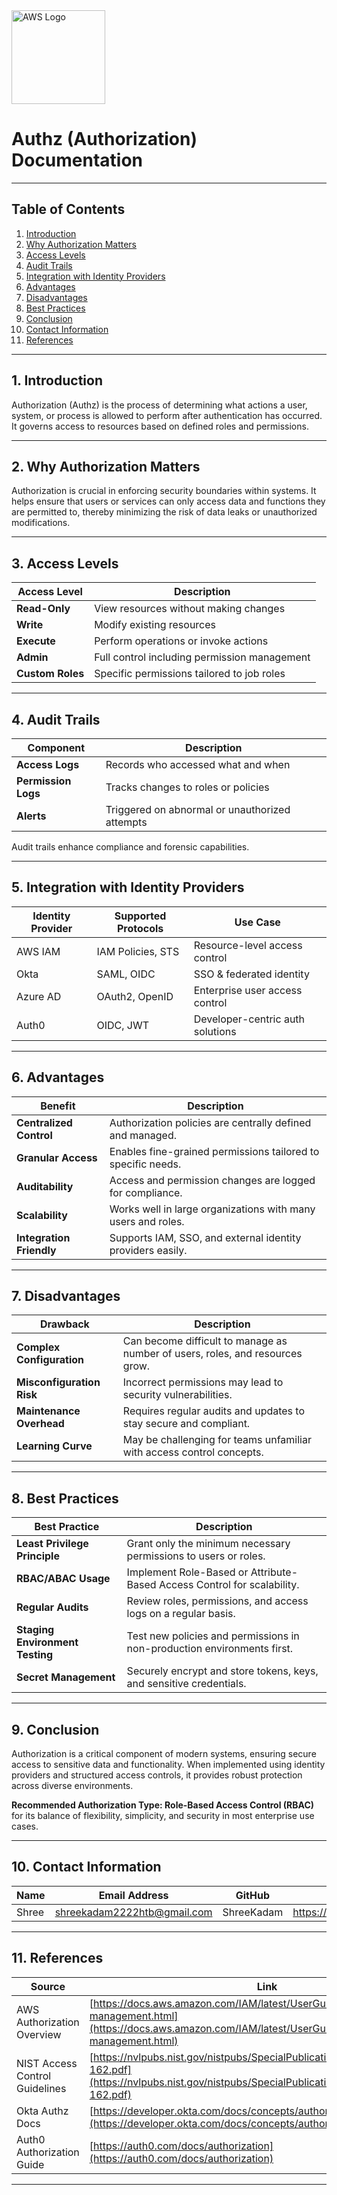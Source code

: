 <img src="https://a0.awsstatic.com/libra-css/images/logos/aws_logo_smile_1200x630.png" alt="AWS Logo" width="150"/>

# Authz (Authorization) Documentation
---


## Table of Contents

1. [Introduction](#1-introduction)  
2. [Why Authorization Matters](#2-why-authorization-matters)  
3. [Access Levels](#3-access-levels)  
4. [Audit Trails](#4-audit-trails)  
5. [Integration with Identity Providers](#5-integration-with-identity-providers)  
6. [Advantages](#6-advantages)  
7. [Disadvantages](#7-disadvantages)  
8. [Best Practices](#8-best-practices)  
9. [Conclusion](#9-conclusion)  
10. [Contact Information](#10-contact-information)  
11. [References](#11-references)

---

## 1. Introduction

Authorization (Authz) is the process of determining what actions a user, system, or process is allowed to perform after authentication has occurred. It governs access to resources based on defined roles and permissions.

---

## 2. Why Authorization Matters

Authorization is crucial in enforcing security boundaries within systems. It helps ensure that users or services can only access data and functions they are permitted to, thereby minimizing the risk of data leaks or unauthorized modifications.

---

## 3. Access Levels

| Access Level     | Description                                  |
|------------------|----------------------------------------------|
| **Read-Only**    | View resources without making changes        |
| **Write**        | Modify existing resources                    |
| **Execute**      | Perform operations or invoke actions         |
| **Admin**        | Full control including permission management |
| **Custom Roles** | Specific permissions tailored to job roles   |

---

## 4. Audit Trails

| Component           | Description                                 |
|---------------------|---------------------------------------------|
| **Access Logs**     | Records who accessed what and when         |
| **Permission Logs** | Tracks changes to roles or policies        |
| **Alerts**          | Triggered on abnormal or unauthorized attempts |

Audit trails enhance compliance and forensic capabilities.

---

## 5. Integration with Identity Providers

| Identity Provider | Supported Protocols | Use Case                        |
|-------------------|---------------------|----------------------------------|
| AWS IAM           | IAM Policies, STS   | Resource-level access control    |
| Okta              | SAML, OIDC          | SSO & federated identity         |
| Azure AD          | OAuth2, OpenID      | Enterprise user access control   |
| Auth0             | OIDC, JWT           | Developer-centric auth solutions |

---

## 6. Advantages

| Benefit                  | Description                                                   |
|--------------------------|---------------------------------------------------------------|
| **Centralized Control**  | Authorization policies are centrally defined and managed.     |
| **Granular Access**      | Enables fine-grained permissions tailored to specific needs.  |
| **Auditability**         | Access and permission changes are logged for compliance.      |
| **Scalability**          | Works well in large organizations with many users and roles.  |
| **Integration Friendly** | Supports IAM, SSO, and external identity providers easily.    |

---

## 7. Disadvantages

| Drawback                  | Description                                                                 |
|---------------------------|-----------------------------------------------------------------------------|
| **Complex Configuration** | Can become difficult to manage as number of users, roles, and resources grow. |
| **Misconfiguration Risk** | Incorrect permissions may lead to security vulnerabilities.                |
| **Maintenance Overhead**  | Requires regular audits and updates to stay secure and compliant.          |
| **Learning Curve**        | May be challenging for teams unfamiliar with access control concepts.       |

---

## 8. Best Practices

| Best Practice                     | Description                                                                 |
|----------------------------------|-----------------------------------------------------------------------------|
| **Least Privilege Principle**    | Grant only the minimum necessary permissions to users or roles.            |
| **RBAC/ABAC Usage**              | Implement Role-Based or Attribute-Based Access Control for scalability.    |
| **Regular Audits**               | Review roles, permissions, and access logs on a regular basis.             |
| **Staging Environment Testing**  | Test new policies and permissions in non-production environments first.    |
| **Secret Management**            | Securely encrypt and store tokens, keys, and sensitive credentials.        |

---

## 9. Conclusion

Authorization is a critical component of modern systems, ensuring secure access to sensitive data and functionality. When implemented using identity providers and structured access controls, it provides robust protection across diverse environments.

 **Recommended Authorization Type: Role-Based Access Control (RBAC)** for its balance of flexibility, simplicity, and security in most enterprise use cases.

---

## 10. Contact Information

| Name| Email Address      | GitHub | URL |
|-----|--------------------------|-------------|---------|
| Shree | shreekadam2222htb@gmail.com|  ShreeKadam  |  https://github.com/ShreeKadam   |

---

## 11. References

| Source                        | Link                                                                                           |
|-------------------------------|------------------------------------------------------------------------------------------------|
| AWS Authorization Overview    | [https://docs.aws.amazon.com/IAM/latest/UserGuide/introduction_access-management.html](https://docs.aws.amazon.com/IAM/latest/UserGuide/introduction_access-management.html) |
| NIST Access Control Guidelines| [https://nvlpubs.nist.gov/nistpubs/SpecialPublications/NIST.SP.800-162.pdf](https://nvlpubs.nist.gov/nistpubs/SpecialPublications/NIST.SP.800-162.pdf) |
| Okta Authz Docs               | [https://developer.okta.com/docs/concepts/authorization/](https://developer.okta.com/docs/concepts/authorization/) |
| Auth0 Authorization Guide     | [https://auth0.com/docs/authorization](https://auth0.com/docs/authorization) |

---
